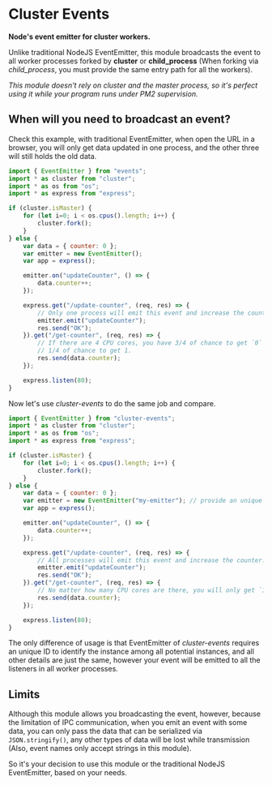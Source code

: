 # Cluster Events

**Node's event emitter for cluster workers.**

Unlike traditional NodeJS EventEmitter, this module broadcasts the event to 
all worker processes forked by **cluster** or **child_process** (When forking 
via *child_process*, you must provide the same entry path for all the workers).

*This module doesn't rely on cluster and the master process, so it's perfect*
*using it while your program runs under PM2 supervision.*

## When will you need to broadcast an event?

Check this example, with traditional EventEmitter, when open the URL in a 
browser, you will only get data updated in one process, and the other three will
still holds the old data.

```javascript
import { EventEmitter } from "events";
import * as cluster from "cluster";
import * as os from "os";
import * as express from "express";

if (cluster.isMaster) {
    for (let i=0; i < os.cpus().length; i++) {
        cluster.fork();
    }
} else {
    var data = { counter: 0 };
    var emitter = new EventEmitter();
    var app = express();

    emitter.on("updateCounter", () => {
        data.counter++;
    });

    express.get("/update-counter", (req, res) => {
        // Only one process will emit this event and increase the counter.
        emitter.emit("updateCounter");
        res.send("OK");
    }).get("/get-counter", (req, res) => {
        // If there are 4 CPU cores, you have 3/4 of chance to get `0` and only
        // 1/4 of chance to get 1.
        res.send(data.counter);
    });

    express.listen(80);
}
```

Now let's use *cluster-events* to do the same job and compare.

```javascript
import { EventEmitter } from "cluster-events";
import * as cluster from "cluster";
import * as os from "os";
import * as express from "express";

if (cluster.isMaster) {
    for (let i=0; i < os.cpus().length; i++) {
        cluster.fork();
    }
} else {
    var data = { counter: 0 };
    var emitter = new EventEmitter("my-emitter"); // provide an unique ID
    var app = express();

    emitter.on("updateCounter", () => {
        data.counter++;
    });

    express.get("/update-counter", (req, res) => {
        // All processes will emit this event and increase the counter.
        emitter.emit("updateCounter");
        res.send("OK");
    }).get("/get-counter", (req, res) => {
        // No matter how many CPU cores are there, you will only get `1`.
        res.send(data.counter);
    });

    express.listen(80);
}
```

The only difference of usage is that EventEmitter of *cluster-events* requires 
an unique ID to identify the instance among all potential instances, and all 
other details are just the same, however your event will be emitted to all the 
listeners in all worker processes.

## Limits

Although this module allows you broadcasting the event, however, because the 
limitation of IPC communication, when you emit an event with some data, you can 
only pass the data that can be serialized via `JSON.stringify()`, any other 
types of data will be lost while transmission (Also, event names only 
accept strings in this module).

So it's your decision to use this module or the traditional NodeJS EventEmitter,
based on your needs.
